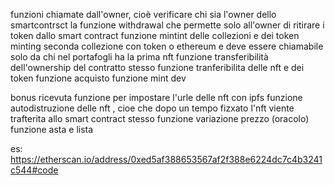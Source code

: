 funzioni chiamate dall'owner, cioè verificare chi sia l'owner dello smartcontrsct
la funzione withdrawal che permette solo all'owner di ritirare i token dallo smart contract 
funzione mintint delle collezioni e dei token 
minting seconda collezione con token o ethereum e deve essere chiamabile solo da chi nel portafogli ha la prima nft 
funzione transferibilità dell'ownership del contratto stesso 
funzione tranferibilita delle nft e dei token 
funzione acquisto
funzione mint dev 

bonus ricevuta 
funzione per impostare l'urle delle nft con ipfs 
funzione autodistruzione delle nft , cioe che dopo un tempo fizxato l'nft viente trafterita allo smart contract stesso 
funzione variazione prezzo (oracolo)
funzione asta e lista 

es:
https://etherscan.io/address/0xed5af388653567af2f388e6224dc7c4b3241c544#code
